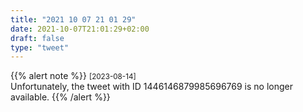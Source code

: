 ```yaml
---
title: "2021 10 07 21 01 29"
date: 2021-10-07T21:01:29+02:00
draft: false
type: "tweet"
---
```


{{% alert note %}}
<small>[2023-08-14]</small><br>
Unfortunately, the tweet with ID 1446146879985696769 is no longer available.
{{% /alert %}}
